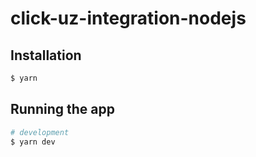# click-uz-integration-nodejs

## Installation

```bash
$ yarn
```
## Running the app

```bash
# development
$ yarn dev
```

